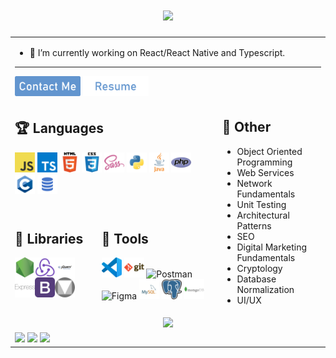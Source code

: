 <h1 align="center"><img  src="https://readme-typing-svg.herokuapp.com/?font=Righteous&size=35&center=true&vCenter=true&width=500&height=70&duration=4000&lines=Hi+There+!+👋;+I'm+Batuhan+!;+I'm+Front-end+Developer;" /></h1>

<table>
  <tr>
    <td valign="top" colspan="3" width="65%">
      <ul>
        <li>🔭 I’m currently working on React/React Native and Typescript.</li>
      </ul>
      <hr />
      <a href="mailto:batuhankaraman0@hotmail.com"
        ><img
          alt="Contact Me"
          height="32px"
          src="https://raw.githubusercontent.com/batukaraman/batukaraman/e99e0625031da2f5b5b2b436d5a7fb8809779d61/assets/contact-me.svg"
      /></a>
      <a href="https://github.com/user-attachments/files/17984170/Resume.ENG.Batuhan.Karaman.pdf"
        ><img
          alt="Resume"
          height="32px"
          src="https://raw.githubusercontent.com/batukaraman/batukaraman/e99e0625031da2f5b5b2b436d5a7fb8809779d61/assets/resume.svg"
      /></a>
    </td>
  </tr>
  <tr></tr>
  <tr>
    <td  valign="top"  colspan="2">
      <h2>🏆 Languages</h2>
      <img
        alt="JavaScript"
        width="32px"
        src="https://raw.githubusercontent.com/github/explore/80688e429a7d4ef2fca1e82350fe8e3517d3494d/topics/javascript/javascript.png"
      />
      <img
        alt="TypeScript"
        width="32px"
        src="https://raw.githubusercontent.com/github/explore/80688e429a7d4ef2fca1e82350fe8e3517d3494d/topics/typescript/typescript.png"
      />
      <img
        alt="HTML"
        width="32px"
        src="https://raw.githubusercontent.com/github/explore/80688e429a7d4ef2fca1e82350fe8e3517d3494d/topics/html/html.png"
      />
      <img
        alt="CSS"
        width="32px"
        src="https://raw.githubusercontent.com/github/explore/80688e429a7d4ef2fca1e82350fe8e3517d3494d/topics/css/css.png"
      />
      <img
        alt="SASS"
        width="32px"
        src="https://raw.githubusercontent.com/github/explore/80688e429a7d4ef2fca1e82350fe8e3517d3494d/topics/sass/sass.png"
      />
      <img
        alt="Python"
        width="32px"
        src="https://raw.githubusercontent.com/github/explore/80688e429a7d4ef2fca1e82350fe8e3517d3494d/topics/python/python.png"
      />
      <img
        alt="Java"
        width="32px"
        src="https://raw.githubusercontent.com/github/explore/80688e429a7d4ef2fca1e82350fe8e3517d3494d/topics/java/java.png"
      />
      <img
        alt="PHP"
        width="32px"
        src="https://raw.githubusercontent.com/github/explore/80688e429a7d4ef2fca1e82350fe8e3517d3494d/topics/php/php.png"
      />
      <img
        alt="C"
        width="32px"
        src="https://raw.githubusercontent.com/github/explore/80688e429a7d4ef2fca1e82350fe8e3517d3494d/topics/c/c.png"
      />
      <img
        alt="C"
        width="32px"
        src="https://raw.githubusercontent.com/github/explore/80688e429a7d4ef2fca1e82350fe8e3517d3494d/topics/sql/sql.png"
      />
    </td>
    <td valign="top" rowspan="3">
      <h2>🏅 Other</h2>
      <ul>
        <li>Object Oriented Programming</li>
        <li>Web Services</li>
        <li>Network Fundamentals</li>
        <li>Unit Testing</li>
        <li>Architectural Patterns</li>
        <li>SEO</li>
        <li>Digital Marketing Fundamentals</li>
        <li>Cryptology</li>
        <li>Database Normalization</li>
        <li>UI/UX</li>
      </ul>
    </td>
  </tr>
  <tr></tr>
  <tr>
    <td valign="top">
      <h2>🚀 Libraries</h2>
      <img align="left" alt="NodeJs" width="32px" src="https://raw.githubusercontent.com/github/explore/80688e429a7d4ef2fca1e82350fe8e3517d3494d/topics/nodejs/nodejs.png" />
      <img align="left" alt="NodeJs" width="32px" src="https://raw.githubusercontent.com/github/explore/80688e429a7d4ef2fca1e82350fe8e3517d3494d/topics/redux/redux.png" />
      <img align="left" alt="NodeJs" width="32px" src="https://raw.githubusercontent.com/github/explore/80688e429a7d4ef2fca1e82350fe8e3517d3494d/topics/jquery/jquery.png" />
      <img align="left" alt="NodeJs" width="32px" src="https://raw.githubusercontent.com/github/explore/80688e429a7d4ef2fca1e82350fe8e3517d3494d/topics/express/express.png" />
      <img align="left" alt="NodeJs" width="32px" src="https://raw.githubusercontent.com/github/explore/80688e429a7d4ef2fca1e82350fe8e3517d3494d/topics/bootstrap/bootstrap.png" />
      <img align="left" alt="NodeJs" width="32px" src="https://raw.githubusercontent.com/github/explore/80688e429a7d4ef2fca1e82350fe8e3517d3494d/topics/material-design/material-design.png" />
    </td>
    <td valign="top">
      <h2>🧰 Tools</h2>
      <img
        alt="Visual Studio Code"
        width="32px"
        src="https://raw.githubusercontent.com/github/explore/80688e429a7d4ef2fca1e82350fe8e3517d3494d/topics/visual-studio-code/visual-studio-code.png"
      />
      <img
        alt="Git"
        width="32px"
        src="https://raw.githubusercontent.com/github/explore/80688e429a7d4ef2fca1e82350fe8e3517d3494d/topics/git/git.png"
      />
      <img
        alt="Postman"
        width="32px"
        src="https://res.cloudinary.com/startup-grind/image/upload/c_fill,dpr_2.0,f_auto,g_center,h_1080,q_100,w_1080/v1/gcs/platform-data-dsc/events/postman%20logo.png"
      />
      <img
        alt="Figma"
        width="32px"
        src="https://cdn-icons-png.flaticon.com/512/5968/5968705.png"
      />
      <img
        alt="MySQL"
        width="32px"
        src="https://raw.githubusercontent.com/github/explore/80688e429a7d4ef2fca1e82350fe8e3517d3494d/topics/mysql/mysql.png"
      />
      <img
        alt="PostgreSQL"
        width="32px"
        src="https://raw.githubusercontent.com/github/explore/80688e429a7d4ef2fca1e82350fe8e3517d3494d/topics/postgresql/postgresql.png"
      />
      <img
        alt="MongoDB"
        width="32px"
        src="https://raw.githubusercontent.com/github/explore/80688e429a7d4ef2fca1e82350fe8e3517d3494d/topics/mongodb/mongodb.png"
      />
    </td>
  </tr>
  <tr></tr>
  <tr>
    <td colspan="3" align="center">
      <img src="https://github-profile-trophy.vercel.app/?username=batukaraman&theme=darkhub&margin-w=8&margin-h=8&row=1" />
    </td>
  </tr>
  <tr></tr>
  <tr>
    <td colspan="3">
      <img width="100%" src="https://github-profile-summary-cards.vercel.app/api/cards/profile-details?username=batukaraman&theme=github_dark" />
      <img width="49.5%" src="https://github-profile-summary-cards.vercel.app/api/cards/repos-per-language?username=batukaraman&theme=github_dark&exclude=CSS" />
      <img width="49.5%" src="https://github-profile-summary-cards.vercel.app/api/cards/stats?username=batukaraman&theme=github_dark" />
    </td>
  </tr>
</table>
